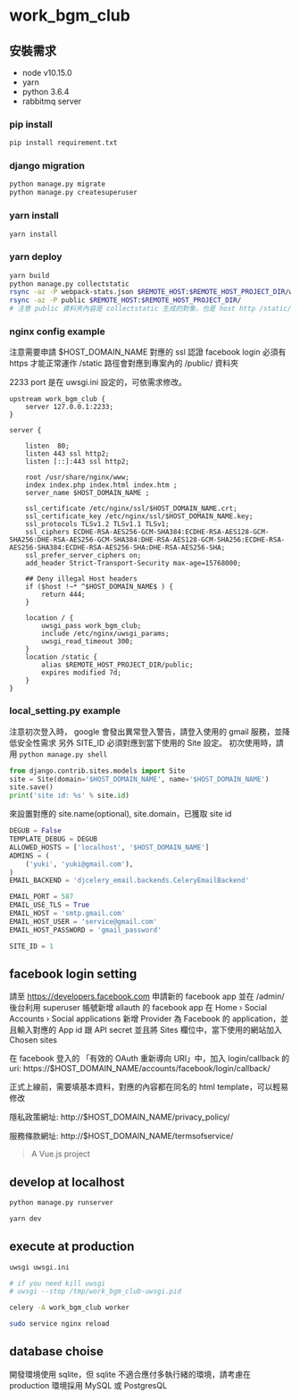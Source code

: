 # work_bgm_club

## 安裝需求

- node v10.15.0
- yarn
- python 3.6.4
- rabbitmq server

### pip install
``` bash
pip install requirement.txt
```

### django migration
``` bash
python manage.py migrate
python manage.py createsuperuser
```

### yarn install
``` bash
yarn install
```

### yarn deploy
``` bash
yarn build
python manage.py collectstatic
rsync -az -P webpack-stats.json $REMOTE_HOST:$REMOTE_HOST_PROJECT_DIR/webpack-stats.json
rsync -az -P public $REMOTE_HOST:$REMOTE_HOST_PROJECT_DIR/
# 注意 public 資料夾內容是 collectstatic 生成的對象，也是 host http /static/ path 對應的資料夾
```

### nginx config example
注意需要申請 $HOST_DOMAIN_NAME 對應的 ssl 認證
facebook login 必須有 https 才能正常運作
/static 路徑會對應到專案內的 /public/ 資料夾

2233 port 是在 uwsgi.ini 設定的，可依需求修改。
```
upstream work_bgm_club {
    server 127.0.0.1:2233;
}

server {

    listen  80;
    listen 443 ssl http2;
    listen [::]:443 ssl http2;

    root /usr/share/nginx/www;
    index index.php index.html index.htm ;
    server_name $HOST_DOMAIN_NAME ;

    ssl_certificate /etc/nginx/ssl/$HOST_DOMAIN_NAME.crt;
    ssl_certificate_key /etc/nginx/ssl/$HOST_DOMAIN_NAME.key;
    ssl_protocols TLSv1.2 TLSv1.1 TLSv1;
    ssl_ciphers ECDHE-RSA-AES256-GCM-SHA384:ECDHE-RSA-AES128-GCM-SHA256:DHE-RSA-AES256-GCM-SHA384:DHE-RSA-AES128-GCM-SHA256:ECDHE-RSA-AES256-SHA384:ECDHE-RSA-AES256-SHA:DHE-RSA-AES256-SHA;
    ssl_prefer_server_ciphers on;
    add_header Strict-Transport-Security max-age=15768000;

    ## Deny illegal Host headers
    if ($host !~* ^$HOST_DOMAIN_NAME$ ) {
        return 444;
    }

    location / {
        uwsgi_pass work_bgm_club;
        include /etc/nginx/uwsgi_params;
        uwsgi_read_timeout 300;
    }
    location /static {
        alias $REMOTE_HOST_PROJECT_DIR/public;
        expires modified 7d;
    }
}
```

### local_setting.py example
注意初次登入時， google 會發出異常登入警告，請登入使用的 gmail 服務，並降低安全性需求
另外 SITE_ID 必須對應到當下使用的 Site 設定。
初次使用時，請用 `python manage.py shell`
```python
from django.contrib.sites.models import Site
site = Site(domain='$HOST_DOMAIN_NAME', name='$HOST_DOMAIN_NAME')
site.save()
print('site id: %s' % site.id)
```
來設置對應的 site.name(optional), site.domain，已獲取 site id

```python
DEGUB = False
TEMPLATE_DEBUG = DEGUB
ALLOWED_HOSTS = ['localhost', '$HOST_DOMAIN_NAME']
ADMINS = (
    ('yuki', 'yuki@gmail.com'),
)
EMAIL_BACKEND = 'djcelery_email.backends.CeleryEmailBackend'

EMAIL_PORT = 587
EMAIL_USE_TLS = True
EMAIL_HOST = 'smtp.gmail.com'
EMAIL_HOST_USER = 'service@gmail.com'
EMAIL_HOST_PASSWORD = 'gmail_password'

SITE_ID = 1
```

## facebook login setting
請至 https://developers.facebook.com 申請新的 facebook app
並在 /admin/ 後台利用 superuser 帳號新增 allauth 的 facebook app
在 Home › Social Accounts › Social applications
新增 Provider 為 Facebook 的 application，並且輸入對應的 App id 跟 API secret
並且將 Sites 欄位中，當下使用的網站加入 Chosen sites

在 facebook 登入的 「有效的 OAuth 重新導向 URI」中，加入 login/callback 的 uri:
https://$HOST_DOMAIN_NAME/accounts/facebook/login/callback/

正式上線前，需要填基本資料，對應的內容都在同名的 html template，可以輕易修改

隱私政策網址:
http://$HOST_DOMAIN_NAME/privacy_policy/

服務條款網址:
http://$HOST_DOMAIN_NAME/termsofservice/

> A Vue.js project

## develop at localhost

``` bash
python manage.py runserver

yarn dev
```

## execute at production

``` bash
uwsgi uwsgi.ini

# if you need kill uwsgi
# uwsgi --stop /tmp/work_bgm_club-uwsgi.pid

celery -A work_bgm_club worker

sudo service nginx reload
```

## database choise
開發環境使用 sqlite，但 sqlite 不適合應付多執行緒的環境，請考慮在 production 環境採用 MySQL 或 PostgresQL
